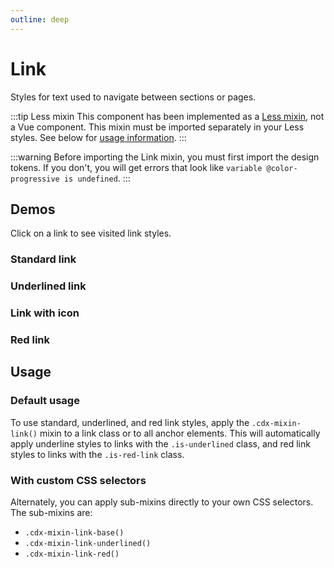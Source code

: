 ```yaml
---
outline: deep
---
```


<script setup>
// Note that this file is temporarily located here so we can quickly get a page up documenting the
// link mixin. It will be moved to a more permanent location once we determine a final documentation
// structure for component mixins.
import { CdxIcon } from '@wikimedia/codex';
import { cdxIconLinkExternal } from '@wikimedia/codex-icons';
</script>

# Link

Styles for text used to navigate between sections or pages.

:::tip Less mixin
This component has been implemented as a [Less mixin](https://lesscss.org/features/#mixins-feature),
not a Vue component. This mixin must be imported separately in your Less styles. See below for
[usage information](#usage).
:::

:::warning
Before importing the Link mixin, you must first import the design tokens. If you don't, you
will get errors that look like `variable @color-progressive is undefined`.
:::

## Demos

Click on a link to see visited link styles.

### Standard link

<cdx-demo-wrapper :allow-link-styles="true">
<template v-slot:demo>
	<p>The cat (Felis catus) is a <a class="cdx-docs-link" href="https://en.wikipedia.org/wiki/Species">domestic species</a> of small <a class="cdx-docs-link" href="https://en.wikipedia.org/wiki/Carnivore">carnivorous mammal</a>.</p>
</template>

<template v-slot:code>

:::code-group

```vue [NPM]
<template>
	<p>
		The cat (Felis catus) is a <a class="cdx-docs-link" href="https://en.wikipedia.org/wiki/Species">domestic species</a>
		of small <a class="cdx-docs-link" href="https://en.wikipedia.org/wiki/Carnivore">carnivorous mammal</a>.
	</p>
</template>

<style lang="less">
// Note: you must import the design tokens before importing the link mixin
@import ( reference ) '@wikimedia/codex-design-tokens/theme-wikimedia-ui.less';
@import ( reference ) '@wikimedia/codex/mixins/link.less';

.cdx-docs-link {
	.cdx-mixin-link();
}
</style>
```

```vue [MediaWiki]
<template>
	<p>
		The cat (Felis catus) is a <a class="cdx-docs-link" href="https://en.wikipedia.org/wiki/Species">domestic species</a>
		of small <a class="cdx-docs-link" href="https://en.wikipedia.org/wiki/Carnivore">carnivorous mammal</a>.
	</p>
</template>

<style lang="less">
@import 'mediawiki.skin.variables.less';

.cdx-docs-link {
	.cdx-mixin-link();
}
</style>
```

:::

</template>
</cdx-demo-wrapper>

### Underlined link

<cdx-demo-wrapper :allow-link-styles="true">
<template v-slot:demo>
	<p>As a <a class="cdx-docs-link is-underlined" href="https://en.wikipedia.org/wiki/Predation">predator</a>, it is <a class="cdx-docs-link is-underlined" href="https://en.wikipedia.org/wiki/Crepuscular_animal">crepuscular</a>, i.e. most active at dawn and dusk.</p>
</template>

<template v-slot:code>

:::code-group

```vue [NPM]
<template>
	<p>
		As a <a class="cdx-docs-link is-underlined" href="https://en.wikipedia.org/wiki/Predation">predator</a>,
		it is <a class="cdx-docs-link is-underlined" href="https://en.wikipedia.org/wiki/Crepuscular_animal">crepuscular</a>,
		i.e. most active at dawn and dusk.
	</p>
</template>

<style lang="less">
// Note: you must import the design tokens before importing the link mixin
@import ( reference ) '@wikimedia/codex-design-tokens/theme-wikimedia-ui.less';
@import ( reference ) '@wikimedia/codex/mixins/link.less';

.cdx-docs-link {
	.cdx-mixin-link();
}
</style>
```

```vue [MediaWiki]
<template>
	<p>
		As a <a class="cdx-docs-link is-underlined" href="https://en.wikipedia.org/wiki/Predation">predator</a>,
		it is <a class="cdx-docs-link is-underlined" href="https://en.wikipedia.org/wiki/Crepuscular_animal">crepuscular</a>,
		i.e. most active at dawn and dusk.
	</p>
</template>

<style lang="less">
@import 'mediawiki.skin.variables.less';

.cdx-docs-link {
	.cdx-mixin-link();
}
</style>
```

:::

</template>
</cdx-demo-wrapper>

### Link with icon

<cdx-demo-wrapper :allow-link-styles="true">
<template v-slot:demo>
	<p>According to <a class="cdx-docs-link is-underlined" href="https://archive.org/details/completebookofca00behr/page/28/mode/2up">"Living with a Cat"<cdx-icon :icon="cdxIconLinkExternal" /></a>, cats are ready to go to new homes at about 12 weeks of age.</p>
</template>

<template v-slot:code>

:::code-group

```vue [NPM]
<template>
	<p>
		According to
		<a class="cdx-docs-link is-underlined" href="https://archive.org/details/completebookofca00behr/page/28/mode/2up">
			"Living with a Cat" <cdx-icon :icon="cdxIconLinkExternal" />
		</a>,
		cats are ready to go to new homes at about 12 weeks of age.
	</p>
</template>

<script>
import { defineComponent } from 'vue';
import { CdxIcon } from '@wikimedia/codex';
import { cdxIconLinkExternal } from '@wikimedia/codex-icons';

export default {
	components: { CdxIcon },
	setup() {
		return {
			cdxIconLinkExternal
		};
	}
};
</script>

<style lang="less">
// Note: you must import the design tokens before importing the link mixin
@import ( reference ) '@wikimedia/codex-design-tokens/theme-wikimedia-ui.less';
@import ( reference ) '@wikimedia/codex/mixins/link.less';

.cdx-docs-link {
	.cdx-mixin-link();

	// stylelint-disable-next-line selector-class-pattern
	.cdx-icon {
		color: inherit;
	}
}
</style>
```

```vue [MediaWiki]
<template>
	<p>
		According to
		<a class="cdx-docs-link is-underlined" href="https://archive.org/details/completebookofca00behr/page/28/mode/2up">
			"Living with a Cat" <cdx-icon :icon="cdxIconLinkExternal"></cdx-icon>
		</a>,
		cats are ready to go to new homes at about 12 weeks of age.
	</p>
</template>

<script>
const { defineComponent } = require( 'vue' );
const { CdxIcon } = require( '@wikimedia/codex' );
const { cdxIconLinkExternal } = require( '@wikimedia/codex-icons' );

/// @vue/components
module.exports = {
	components: { CdxIcon },
	setup() {
		return {
			cdxIconLinkExternal
		};
	}
};
</script>

<style lang="less">
@import 'mediawiki.skin.variables.less';

.cdx-docs-link {
	.cdx-mixin-link();

	// stylelint-disable-next-line selector-class-pattern
	.cdx-icon {
		color: inherit;
	}
}
</style>
```

:::

</template>
</cdx-demo-wrapper>

### Red link

<cdx-demo-wrapper :allow-link-styles="true">
<template v-slot:demo>
	<p>Websites for cat lovers include <a class="cdx-docs-link is-red-link" href="https://en.wikipedia.org/w/index.php?title=The_Catnip_Times">The Catnip Times</a> and <a class="cdx-docs-link is-red-link" href="https://en.wikipedia.org/w/index.php?title=Vanggy">Vanggy</a>.</p>
</template>

<template v-slot:code>

:::code-group

```vue [NPM]
<template>
	<p>
		Websites for cat lovers include <a class="cdx-docs-link is-red-link" href="https://en.wikipedia.org/w/index.php?title=The_Catnip_Times">The Catnip Times</a>
		and <a class="cdx-docs-link is-red-link" href="https://en.wikipedia.org/w/index.php?title=Vanggy">Vanggy</a>.
	</p>
</template>

<style lang="less">
// Note: you must import the design tokens before importing the link mixin
@import ( reference ) '@wikimedia/codex-design-tokens/theme-wikimedia-ui.less';
@import ( reference ) '@wikimedia/codex/mixins/link.less';

.cdx-docs-link {
	.cdx-mixin-link();
}
</style>
```

```vue [MediaWiki]
<template>
	<p>
		Websites for cat lovers include <a class="cdx-docs-link is-red-link" href="https://en.wikipedia.org/w/index.php?title=The_Catnip_Times">The Catnip Times</a>
		and <a class="cdx-docs-link is-red-link" href="https://en.wikipedia.org/w/index.php?title=Vanggy">Vanggy</a>.
	</p>
</template>

<style lang="less">
@import 'mediawiki.skin.variables.less';

.cdx-docs-link {
	.cdx-mixin-link();
}
</style>
```

:::

</template>
</cdx-demo-wrapper>

## Usage

### Default usage

To use standard, underlined, and red link styles, apply the `.cdx-mixin-link()` mixin to a link
class or to all anchor elements. This will automatically apply underline styles to links with the
`.is-underlined` class, and red link styles to links with the `.is-red-link` class.

<cdx-demo-wrapper :allow-link-styles="true">
<template v-slot:demo>
	<p>In <a class="cdx-docs-link" href="#">ancient Egypt</a>, cats were worshipped.</p>
	<p>In <a class="cdx-docs-link is-underlined" href="#">ancient Egypt</a>, cats were worshipped.</p>
	<p>In <a class="cdx-docs-link is-red-link" href="#">ancient Egypt</a>, cats were worshipped.</p>
</template>

<template v-slot:code>

:::code-group

```vue [NPM]
<template>
	<p>In <a class="cdx-docs-link" href="#">ancient Egypt</a>, cats were worshipped.</p>
	<p>In <a class="cdx-docs-link is-underlined" href="#">ancient Egypt</a>, cats were worshipped.</p>
	<p>In <a class="cdx-docs-link is-red-link" href="#">ancient Egypt</a>, cats were worshipped.</p>
</template>

<style lang="less">
// Note: you must import the design tokens before importing the link mixin
@import ( reference ) '@wikimedia/codex-design-tokens/theme-wikimedia-ui.less';
@import ( reference ) '@wikimedia/codex/mixins/link.less';

.cdx-docs-link {
	.cdx-mixin-link();
}
</style>
```

```vue [MediaWiki]
<template>
	<p>In <a class="cdx-docs-link" href="#">ancient Egypt</a>, cats were worshipped.</p>
	<p>In <a class="cdx-docs-link is-underlined" href="#">ancient Egypt</a>, cats were worshipped.</p>
	<p>In <a class="cdx-docs-link is-red-link" href="#">ancient Egypt</a>, cats were worshipped.</p>
</template>

<style lang="less">
@import 'mediawiki.skin.variables.less';

.cdx-docs-link {
	.cdx-mixin-link();
}
</style>
```

:::

</template>
</cdx-demo-wrapper>

### With custom CSS selectors

Alternately, you can apply sub-mixins directly to your own CSS selectors. The sub-mixins are:
- `.cdx-mixin-link-base()`
- `.cdx-mixin-link-underlined()`
- `.cdx-mixin-link-red()`

<cdx-demo-wrapper :allow-link-styles="true">
<template v-slot:demo>
	<div class="cdx-docs-link-wrapper">
		<p>The domestic cat is a <a href="https://en.wikipedia.org/wiki/Cosmopolitan_distribution">cosmopolitan species</a>.</p>
		<p>The domestic cat is a <a class="cdx-docs-link-with-underline" href="https://en.wikipedia.org/wiki/Cosmopolitan_distribution">cosmopolitan species</a>.</p>
		<p>The domestic cat is a <a class="cdx-docs-red-link" href="https://en.wikipedia.org/wiki/Cosmopolitan_distribution">cosmopolitan species</a>.</p>
	</div>
</template>

<template v-slot:code>

:::code-group

```vue [NPM]
<template>
	<div class="cdx-docs-link-wrapper">
		<p>The domestic cat is a <a href="https://en.wikipedia.org/wiki/Cosmopolitan_distribution">cosmopolitan species</a>.</p>
		<p>The domestic cat is a <a class="cdx-docs-link-with-underline" href="https://en.wikipedia.org/wiki/Cosmopolitan_distribution">cosmopolitan species</a>.</p>
		<p>The domestic cat is a <a class="cdx-docs-red-link" href="https://en.wikipedia.org/wiki/Cosmopolitan_distribution">cosmopolitan species</a>.</p>
	</div>
</template>

<style lang="less">
// Note: you must import the design tokens before importing the link mixin
@import ( reference ) '@wikimedia/codex-design-tokens/theme-wikimedia-ui.less';
@import ( reference ) '@wikimedia/codex/mixins/link.less';

.cdx-docs-link-wrapper {
	a {
		.cdx-mixin-link-base();
	}

	.cdx-docs-link-with-underline {
		.cdx-mixin-link-underlined();
	}

	.cdx-docs-red-link {
		.cdx-mixin-link-red();
	}
}
</style>
```

```vue [MediaWiki]
<template>
	<div class="cdx-docs-link-wrapper">
		<p>The domestic cat is a <a href="https://en.wikipedia.org/wiki/Cosmopolitan_distribution">cosmopolitan species</a>.</p>
		<p>The domestic cat is a <a class="cdx-docs-link-with-underline" href="https://en.wikipedia.org/wiki/Cosmopolitan_distribution">cosmopolitan species</a>.</p>
		<p>The domestic cat is a <a class="cdx-docs-red-link" href="https://en.wikipedia.org/wiki/Cosmopolitan_distribution">cosmopolitan species</a>.</p>
	</div>
</template>

<style lang="less">
@import 'mediawiki.skin.variables.less';

.cdx-docs-link-wrapper {
	a {
		.cdx-mixin-link-base();
	}

	.cdx-docs-link-with-underline {
		.cdx-mixin-link-underlined();
	}

	.cdx-docs-red-link {
		.cdx-mixin-link-red();
	}
}
</style>
```

:::

</template>
</cdx-demo-wrapper>

<style lang="less" scoped>
@import ( reference ) '@wikimedia/codex-design-tokens/theme-wikimedia-ui.less';
@import ( reference ) '@wikimedia/codex/mixins/link.less';

.cdx-docs-link {
	.cdx-mixin-link();

	// stylelint-disable-next-line selector-class-pattern
	.cdx-icon {
		color: inherit;
	}
}

.cdx-docs-link-wrapper {
	a {
		.cdx-mixin-link-base();
	}

	.cdx-docs-link-with-underline {
		.cdx-mixin-link-underlined();
	}

	.cdx-docs-red-link {
		.cdx-mixin-link-red();
	}
}
</style>
